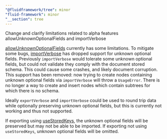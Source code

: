 ```yaml
---
"@fluidframework/tree": minor
"fluid-framework": minor
"__section": tree
---
```

Change and clarify limitations related to alpha features allowUnknownOptionalFields and importVerbose

[allowUnknownOptionalFields](https://fluidframework.com/docs/api/fluid-framework/schemafactoryobjectoptions-interface#allowunknownoptionalfields-propertysignature) currently has some limitations.
To mitigate some bugs, [importVerbose](https://fluidframework.com/docs/api/fluid-framework/treealpha-interface#importverbose-methodsignature) has dropped support for unknown optional fields.
Previously `importVerbose` would tolerate some unknown optional fields, but could not validate they comply with the document stored schema.
This could cause some crashes, and likely document corruption.
This support has been removed: now trying to create nodes containing unknown optional fields via `importVerbose` will throw a `UsageError`.
There is no longer a way to create and insert nodes which contain subtrees for which there is no schema.

Ideally `exportVerbose` and `importVerbose` could be used to round trip data while optionally preserving unknown optional fields, but this is currently not working and thus not supported.

If exporting using [useStoredKeys](https://fluidframework.com/docs/api/fluid-framework/treeencodingoptions-interface#usestoredkeys-propertysignature), the unknown optional fields will be preserved but may not be able to be imported.
If exporting not using `useStoredKeys`, unknown optional fields will be omitted.
